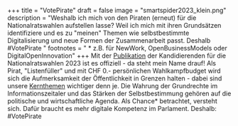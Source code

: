 +++
title = "VotePirate"
draft = false
image = "smartspider2023_klein.png"
description = "Weshalb ich mich von den Piraten (erneut) für die Nationalratswahlen aufstellen lasse? Weil ich mich mit ihren Grundsätzen identifiziere und es zu \"meinen\" Themen wie selbstbestimmte Digitalisierung und neue Formen der Zusammenarbeit passt.  Deshalb #VotePirate "
footnotes = " * z.B. für NewWork, OpenBusinessModels oder DigitalOpenInnovation"
+++
Mit der [Publikation](https://be.piratenpartei.ch/staenderats-und-nationalratswahlen-2023/) der Kandidierenden für die Nationalratswahlen 2023 ist es offiziell - da steht mein Name drauf! Als Pirat, "Listenfüller" und mit CHF 0.- persönlichen Wahlkampfbudget wird sich die Aufmerksamkeit der Öffentlichkeit in Grenzen halten - dabei sind unsere [Kernthemen](https://be.piratenpartei.ch/) wichtiger denn je. Die Wahrung der Grundrechte im Informationszeitaler und das Stärken der Selbstbestimmung gehören auf die politische und wirtschaftliche Agenda. Als Chance* betrachtet, versteht sich. Dafür braucht es mehr digitale Kompetenz im Parlament. Deshalb: #VotePirate